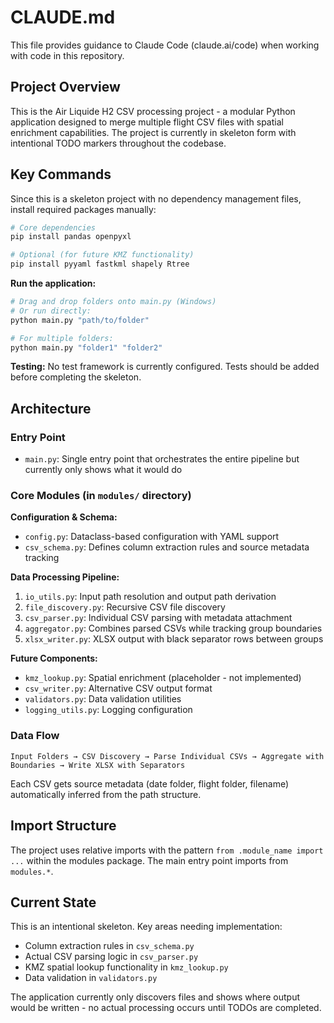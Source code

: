 # CLAUDE.md

This file provides guidance to Claude Code (claude.ai/code) when working with code in this repository.

## Project Overview

This is the Air Liquide H2 CSV processing project - a modular Python application designed to merge multiple flight CSV files with spatial enrichment capabilities. The project is currently in skeleton form with intentional TODO markers throughout the codebase.

## Key Commands

Since this is a skeleton project with no dependency management files, install required packages manually:

```bash
# Core dependencies
pip install pandas openpyxl

# Optional (for future KMZ functionality)
pip install pyyaml fastkml shapely Rtree
```

**Run the application:**
```bash
# Drag and drop folders onto main.py (Windows)
# Or run directly:
python main.py "path/to/folder"

# For multiple folders:
python main.py "folder1" "folder2"
```

**Testing:**
No test framework is currently configured. Tests should be added before completing the skeleton.

## Architecture

### Entry Point
- `main.py`: Single entry point that orchestrates the entire pipeline but currently only shows what it would do

### Core Modules (in `modules/` directory)

**Configuration & Schema:**
- `config.py`: Dataclass-based configuration with YAML support
- `csv_schema.py`: Defines column extraction rules and source metadata tracking

**Data Processing Pipeline:**
1. `io_utils.py`: Input path resolution and output path derivation  
2. `file_discovery.py`: Recursive CSV file discovery
3. `csv_parser.py`: Individual CSV parsing with metadata attachment
4. `aggregator.py`: Combines parsed CSVs while tracking group boundaries
5. `xlsx_writer.py`: XLSX output with black separator rows between groups

**Future Components:**
- `kmz_lookup.py`: Spatial enrichment (placeholder - not implemented)
- `csv_writer.py`: Alternative CSV output format
- `validators.py`: Data validation utilities
- `logging_utils.py`: Logging configuration

### Data Flow

```
Input Folders → CSV Discovery → Parse Individual CSVs → Aggregate with Boundaries → Write XLSX with Separators
```

Each CSV gets source metadata (date folder, flight folder, filename) automatically inferred from the path structure.

## Import Structure

The project uses relative imports with the pattern `from .module_name import ...` within the modules package. The main entry point imports from `modules.*`.

## Current State

This is an intentional skeleton. Key areas needing implementation:
- Column extraction rules in `csv_schema.py`
- Actual CSV parsing logic in `csv_parser.py` 
- KMZ spatial lookup functionality in `kmz_lookup.py`
- Data validation in `validators.py`

The application currently only discovers files and shows where output would be written - no actual processing occurs until TODOs are completed.